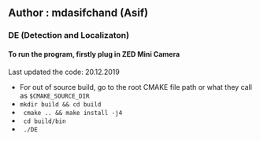## Author : mdasifchand (Asif)
### DE (Detection and Localizaton)

#### To run the program, firstly plug in ZED Mini Camera

Last updated the code: 20.12.2019

- For out of source build, go to the root CMAKE file path or what they call as `$CMAKE_SOURCE_DIR`
- ` mkdir build && cd build `
- ` cmake .. && make install -j4`
- ` cd build/bin`
- ` ./DE`


